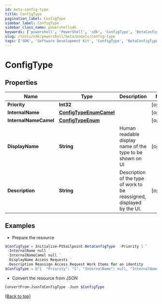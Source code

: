 ```yaml
---
id: beta-config-type
title: ConfigType
pagination_label: ConfigType
sidebar_label: ConfigType
sidebar_class_name: powershellsdk
keywords: ['powershell', 'PowerShell', 'sdk', 'ConfigType', 'BetaConfigType'] 
slug: /tools/sdk/powershell/beta/models/config-type
tags: ['SDK', 'Software Development Kit', 'ConfigType', 'BetaConfigType']
---
```



# ConfigType

## Properties

Name | Type | Description | Notes
------------ | ------------- | ------------- | -------------
**Priority** | **Int32** |  | [optional] 
**InternalName** | [**ConfigTypeEnumCamel**](config-type-enum-camel) |  | [optional] 
**InternalNameCamel** | [**ConfigTypeEnum**](config-type-enum) |  | [optional] 
**DisplayName** | **String** | Human readable display name of the type to be shown on UI | [optional] 
**Description** | **String** | Description of the type of work to be reassigned, displayed by the UI. | [optional] 

## Examples

- Prepare the resource
```powershell
$ConfigType = Initialize-PSSailpoint.BetaConfigType  -Priority 1 `
 -InternalName null `
 -InternalNameCamel null `
 -DisplayName Access Requests `
 -Description Reassign Access Request Work Items for an identity
$ConfigType = @"{  "Priority": "1", "InternalName": null, "InternalNameCamel": null, "DisplayName": "Access Requests", "Description": "Reassign Access Request Work Items for an identity" }"@
```

- Convert the resource from JSON
```powershell
ConvertFrom-JsonToConfigType -Json $ConfigType
```


[[Back to top]](#) 

